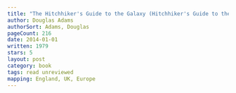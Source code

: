 ```yaml
---
title: "The Hitchhiker's Guide to the Galaxy (Hitchhiker's Guide to the Galaxy, #1)"
author: Douglas Adams
authorSort: Adams, Douglas
pageCount: 216
date: 2014-01-01
written: 1979
stars: 5
layout: post
category: book
tags: read unreviewed
mapping: England, UK, Europe
---
```

